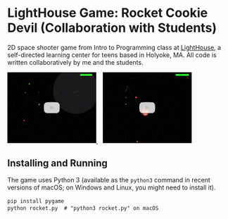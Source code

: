 # LightHouse Game: Rocket Cookie Devil (Collaboration with Students)
2D space shooter game from Intro to Programming class at [LightHouse](http://lighthouseholyoke.org/), a self-directed learning center for teens based in Holyoke, MA. All code is written collaboratively by me and the students.

<a href="https://www.youtube.com/watch?v=dEU2zgjRHec">
	<img width="40%" height="40%" src="/thumbnails/clip_1.png?raw=true" />
</a>
&nbsp;&nbsp;
<a href="https://www.youtube.com/watch?v=QdgeLwdn4wc">
	<img width="40%" height="40%" src="/thumbnails/clip_2.png?raw=true" />
</a>

## Installing and Running

The game uses Python 3 (available as the `python3` command in recent versions of macOS; on Windows and Linux, you might need to install it).
```
pip install pygame
python rocket.py  # "python3 rocket.py" on macOS
```
